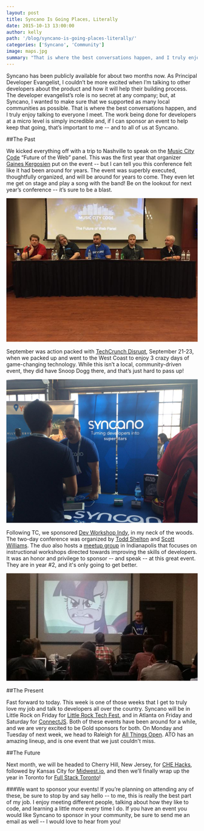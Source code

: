 ```yaml
---
layout: post
title: Syncano Is Going Places, Literally
date: 2015-10-13 13:00:00
author: kelly
path: '/blog/syncano-is-going-places-literally/'
categories: ['Syncano', 'Community']
image: maps.jpg
summary: "That is where the best conversations happen, and I truly enjoy talking to everyone I meet. The work being done for developers at a micro level is simply incredible and, if I can sponsor an event to help keep that going, that’s important to me -- and to all of us at Syncano...."
---
```


Syncano has been publicly available for about two months now. As Principal Developer Evangelist, I couldn’t be more excited when I’m talking to other developers about the product and how it will help their building process. The developer evangelist’s role is no secret at any company; but, at Syncano, I wanted to make sure that we supported as many local communities as possible.  That is where the best conversations happen, and I truly enjoy talking to everyone I meet. The work being done for developers at a micro level is simply incredible and, if I can sponsor an event to help keep that going, that’s important to me -- and to all of us at Syncano.

##The Past

We kicked everything off with a trip to Nashville to speak on the [Music City Code](http://www.musiccitycode.com/) “Future of the Web” panel. This was the first year that organizer [Gaines Kergosien](https://twitter.com/gainesk) put on the event -- but I can tell you this conference felt like it had been around for years.  The event was superbly executed, thoughtfully organized, and will be around for years to come. They even let me get on stage and play a song with the band! Be on the lookout for next year’s conference -- it’s sure to be a blast.

![Music City Code 2015](musiccitycode.jpg)

September was action packed with [TechCrunch Disrupt](http://techcrunch.com/event-info/disrupt-sf-2015/), September 21-23, when we packed up and went to the West Coast to enjoy 3 crazy days of game-changing technology.  While this isn’t a local, community-driven event, they did have Snoop Dogg there, and that’s just hard to pass up!

![Tech Crunch Disrupt 2015](techcrunch2015.jpg)

Following TC, we sponsored [Dev Workshop Indy](http://conf.devworkshop.org/), in my neck of the woods. The two-day conference was organized by [Todd Shelton](https://twitter.com/tweenout) and [Scott Williams](https://twitter.com/scott_joe_will). The duo also hosts a [meetup group](http://www.meetup.com/Dev-Workshop-Indy/) in Indianapolis that focuses on instructional workshops directed towards improving the skills of developers.  It was an honor and privilege to sponsor -- and speak -- at this great event. They are in year #2, and it's only going to get better.

![Dev Workshop Indy 2015](devwkshpindy2015.jpg)

##The Present

Fast forward to today. This week is one of those weeks that I get to truly love my job and talk to developers all over the country. Syncano will be in Little Rock on Friday for [Little Rock Tech Fest](lrtechfest.com), and in Atlanta on Friday and Saturday for [ConnectJS](connect-js.com).  Both of these events have been around for a while, and we are very excited to be Gold sponsors for both. On Monday and Tuesday of next week, we head to Raleigh for [All Things Open](http://allthingsopen.org/).  ATO has an amazing lineup, and is one event that we just couldn't miss.

##The Future

Next month, we will be headed to Cherry Hill, New Jersey, for [CHE Hacks](https://chehacks.com/), followed by Kansas City for [Midwest.io](http://www.midwest.io/), and then we’ll finally wrap up the year in Toronto for [Full Stack Toronto](http://fsto.co/)!   

###We want to sponsor your events!
If you’re planning on attending any of these, be sure to stop by and say hello -- to me, this is really the best part of my job. I enjoy meeting different people, talking about how they like to code, and learning a little more every time I do. If you have an event you would like Syncano to sponsor in your community, be sure to send me an email as well -- I would love to hear from you!  
